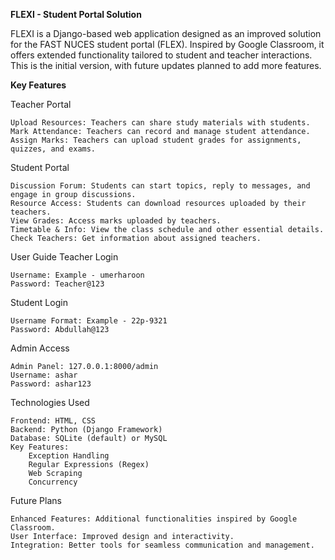 **FLEXI - Student Portal Solution**

FLEXI is a Django-based web application designed as an improved solution for the FAST NUCES student portal (FLEX). Inspired by Google Classroom, it offers extended functionality tailored to student and teacher interactions. This is the initial version, with future updates planned to add more features.

 **Key Features**

Teacher Portal

    Upload Resources: Teachers can share study materials with students.
    Mark Attendance: Teachers can record and manage student attendance.
    Assign Marks: Teachers can upload student grades for assignments, quizzes, and exams.

Student Portal

    Discussion Forum: Students can start topics, reply to messages, and engage in group discussions.
    Resource Access: Students can download resources uploaded by their teachers.
    View Grades: Access marks uploaded by teachers.
    Timetable & Info: View the class schedule and other essential details.
    Check Teachers: Get information about assigned teachers.

User Guide
Teacher Login

    Username: Example - umerharoon
    Password: Teacher@123

Student Login

    Username Format: Example - 22p-9321
    Password: Abdullah@123

Admin Access

    Admin Panel: 127.0.0.1:8000/admin
    Username: ashar
    Password: ashar123

Technologies Used

    Frontend: HTML, CSS
    Backend: Python (Django Framework)
    Database: SQLite (default) or MySQL
    Key Features:
        Exception Handling
        Regular Expressions (Regex)
        Web Scraping
        Concurrency

Future Plans

    Enhanced Features: Additional functionalities inspired by Google Classroom.
    User Interface: Improved design and interactivity.
    Integration: Better tools for seamless communication and management.

